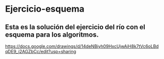 # Ejercicio-esquema
## Esta es la solución del ejercicio del río con el esquema para los algoritmos.
https://docs.google.com/drawings/d/14deNBiyh09HxcUjwAiH8k7tVc6oLBdqDE9_j2AGZbCc/edit?usp=sharing
